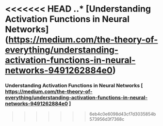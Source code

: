 <<<<<<< HEAD
..* [Understanding Activation Functions in Neural Networks] (https://medium.com/the-theory-of-everything/understanding-activation-functions-in-neural-networks-9491262884e0)
=======
### Understanding Activation Functions in Neural Networks [ https://medium.com/the-theory-of-everything/understanding-activation-functions-in-neural-networks-9491262884e0 ]
>>>>>>> 6eb4c0e6098d43cf7d3035854b573956d3f7368c
